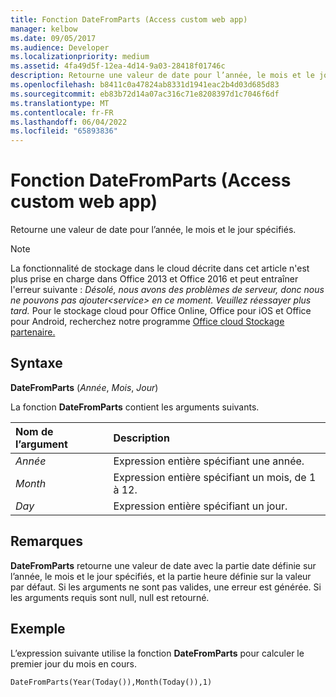 ```yaml
---
title: Fonction DateFromParts (Access custom web app)
manager: kelbow
ms.date: 09/05/2017
ms.audience: Developer
ms.localizationpriority: medium
ms.assetid: 4fa49d5f-12ea-4d14-9a03-28418f01746c
description: Retourne une valeur de date pour l’année, le mois et le jour spécifiés.
ms.openlocfilehash: b8411c0a47824ab8331d1941eac2b4d03d685d83
ms.sourcegitcommit: eb83b72d14a07ac316c71e8208397d1c7046f6df
ms.translationtype: MT
ms.contentlocale: fr-FR
ms.lasthandoff: 06/04/2022
ms.locfileid: "65893836"
---
```

# <a name="datefromparts-function-access-custom-web-app"></a>Fonction DateFromParts (Access custom web app)

Retourne une valeur de date pour l’année, le mois et le jour spécifiés.
  
> [!NOTE]
> La fonctionnalité de stockage dans le cloud décrite dans cet article n'est plus prise en charge dans Office 2013 et Office 2016 et peut entraîner l'erreur suivante : *Désolé, nous avons des problèmes de serveur, donc nous ne pouvons pas ajouter\<service\> en ce moment. Veuillez réessayer plus tard.*
> Pour le stockage cloud pour Office Online, Office pour iOS et Office pour Android, recherchez notre programme [Office cloud Stockage partenaire.](/microsoft-365/cloud-storage-partner-program/online/overview)
  
## <a name="syntax"></a>Syntaxe

**DateFromParts** (*Année*, *Mois*, *Jour*)
  
La fonction **DateFromParts** contient les arguments suivants.
  
|**Nom de l’argument**|**Description**|
|:-----|:-----|
| *Année*  <br/> |Expression entière spécifiant une année. |
| *Month*  <br/> |Expression entière spécifiant un mois, de 1 à 12. |
| *Day*  <br/> |Expression entière spécifiant un jour. |

## <a name="remarks"></a>Remarques

**DateFromParts** retourne une valeur de date avec la partie date définie sur l’année, le mois et le jour spécifiés, et la partie heure définie sur la valeur par défaut. Si les arguments ne sont pas valides, une erreur est générée. Si les arguments requis sont null, null est retourné.
  
## <a name="example"></a>Exemple

L’expression suivante utilise la fonction **DateFromParts** pour calculer le premier jour du mois en cours.
  
`DateFromParts(Year(Today()),Month(Today()),1)`
